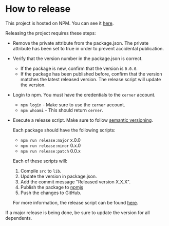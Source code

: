 # How to release

This project is hosted on NPM.  You can see it [here][project-url].

Releasing the project requires these steps:
- Remove the private attribute from the package.json. The private attribute has been set to true in order to prevent accidental publication.

- Verify that the version number in the package.json is correct.
  - If the package is new, confirm that the version is `0.0.0`.
  - If the package has been published before, confirm that the version matches the latest released version. The release script will update the version.

- Login to npm. You must have the credentials to the `cerner` account.
  - `npm login` - Make sure to use the `cerner` account.
  - `npm whoami` - This should return `cerner`.

- Execute a release script. Make sure to follow [semantic versioning][semantic-versioning].

  Each package should have the following scripts:
    - `npm run release:major`  x.0.0
    - `npm run release:minor`  0.x.0
    - `npm run release:patch`  0.0.x

  Each of these scripts will:
    1. Compile `src` to `lib`.
    2. Update the version in package.json.
    3. Add the commit message "Released version X.X.X".
    4. Publish the package to [npmjs][project-url]
    5. Push the changes to GitHub.

  For more information, the release script can be found [here][release-script].

If a major release is being done, be sure to update the version for all dependents.

[project-url]: https://www.npmjs.com/search?q=terra
[semantic-versioning]: http://semver.org/
[release-script]: https://github.com/cerner/terra-clinical/tree/master/scripts/release
